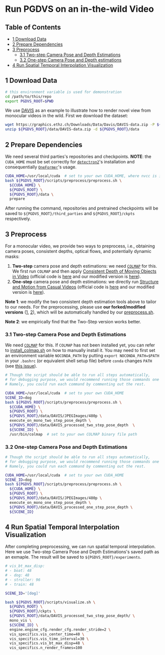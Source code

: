 # Run PGDVS on an in-the-wild Video

## Table of Contents

- [1 Download Data](#1-download-data)
- [2 Prepare Dependencies](#2-prepare-dependencies)
- [3 Preprocess](#3-preprocess)
  - [3.1 Two-step Camera Pose and Depth Estimations](#31-two-step-camera-pose-and-depth-estimations)
  - [3.2 One-step Camera Pose and Depth estimations](#32-one-step-camera-pose-and-depth-estimations)
- [4 Run Spatial Temporal Interpolation Visualization](#4-run-spatial-temporal-interpolation-visualization)

## 1 Download Data

```bash
# this environment variable is used for demonstration
cd /path/to/this/repo
export PGDVS_ROOT=$PWD
```

We use [DAVIS](https://davischallenge.org/) as an example to illustrate how to render novel view from monocular videos in the wild. First we download the dataset:
```bash
wget https://graphics.ethz.ch/Downloads/Data/Davis/DAVIS-data.zip -P ${PGDVS_ROOT}/data
unzip ${PGDVS_ROOT}/data/DAVIS-data.zip -d ${PGDVS_ROOT}/data
```

## 2 Prepare Dependencies

We need several third parties's repositories and checkpoints. **NOTE**: the `CUDA_HOME` must be set correctly for [`detectron2`](https://github.com/facebookresearch/detectron2)'s installation and consequentially [`OneFormer`](https://github.com/SHI-Labs/OneFormer)'s usage.
```bash
CUDA_HOME=/usr/local/cuda  # set to your own CUDA_HOME, where nvcc is installed
bash ${PGDVS_ROOT}/scripts/preprocess/preprocess.sh \
  ${CUDA_HOME} \
  ${PGDVS_ROOT} \
  ${PGDVS_ROOT}/data \
  prepare
```
After running the command, repositories and pretrained checkpoints will be saved to `${PGDVS_ROOT}/third_parties` and `${PGDVS_ROOT}/ckpts` respectively.

## 3 Preprocess

For a monocular video, we provide two ways to preprocess, i.e., obtaining camera poses, consistent depths, optical flows, and potentially dynamic masks: 
1. **Two-step** camera pose and depth estimations: we need [`COLMAP`](https://github.com/colmap/colmap) for this. We first run `COLMAP` and then apply [Consistent Depth of Moving Objects in Video](https://arxiv.org/abs/2108.01166) (official code is [here](https://github.com/google/dynamic-video-depth) and our modified version is [here](https://github.com/Xiaoming-Zhao/dynamic-video-depth)).
2. **One-step** camera pose and depth estimations: we directly run [Structure and Motion from Casual Videos](https://www.ecva.net/papers/eccv_2022/papers_ECCV/papers/136930020.pdf) (official code is [here](https://github.com/ztzhang/casualSAM) and our modified version is [here](https://github.com/Xiaoming-Zhao/casualSAM)).

**Note 1**: we modify the two consistent depth estimation tools above to tailor to our needs. For the preprocessing, please use **our forked/modified versions** ([1](https://github.com/Xiaoming-Zhao/dynamic-video-depth), [2](https://github.com/Xiaoming-Zhao/casualSAM)), which will be automatically handled by our [preprocess.sh](../scripts/preprocess/preprocess.sh).

**Note 2**: we empirically find that the Two-Step version works better.

### 3.1 Two-step Camera Pose and Depth Estimations

We need [`COLMAP`](https://github.com/colmap/colmap) for this. If `COLMAP` has not been installed yet, you can refer to [install_colmap.sh](../scripts/preprocess/install_colmap.sh) on how to manually install it. You may need to first set an environment variable `NOCONDA_PATH` by putting `export NOCONDA_PATH=$PATH` in your `.bashrc` (or equivalent shell setup file) before `conda` changes `PATH` (see [this issue](https://github.com/pism/pism/issues/356)).

```bash
# Though the script should be able to run all steps automatically,
# for debugging purpose, we would recommend running those commands one by one.
# Namely, you could run each command by commenting out the rest.

CUDA_HOME=/usr/local/cuda  # set to your own CUDA_HOME
SCENE_ID=dog
bash ${PGDVS_ROOT}/scripts/preprocess/preprocess.sh \
  ${CUDA_HOME} \
  ${PGDVS_ROOT} \
  ${PGDVS_ROOT}/data/DAVIS/JPEGImages/480p \
  execute_on_mono_two_step_pose_depth \
  ${PGDVS_ROOT}/data/DAVIS_processed_two_step_pose_depth  \
  ${SCENE_ID} \
  /usr/bin/colmap  # set to your own COLMAP binary file path
```

### 3.2 One-step Camera Pose and Depth Estimations

```bash
# Though the script should be able to run all steps automatically,
# for debugging purpose, we would recommend running those commands one by one.
# Namely, you could run each command by commenting out the rest.

CUDA_HOME=/usr/local/cuda  # set to your own CUDA_HOME
SCENE_ID=dog
bash ${PGDVS_ROOT}/scripts/preprocess/preprocess.sh \
  ${CUDA_HOME} \
  ${PGDVS_ROOT} \
  ${PGDVS_ROOT}/data/DAVIS/JPEGImages/480p \
  execute_on_mono_one_step_pose_depth \
  ${PGDVS_ROOT}/data/DAVIS_processed_one_step_pose_depth \
  ${SCENE_ID}
```

## 4 Run Spatial Temporal Interpolation Visualization

After completing preprocessing, we can run spatial temporal interpolation. Here we use Two-step Camera Pose and Depth Estimations's saved path as an exmaple. The result will be saved to `${PGDVS_ROOT}/experiments`.
```bash
# vis_bt_max_disp:
# - boat: 48
# - dog: 48
# - stroller: 96
# - train: 48

SCENE_ID='[dog]'

bash ${PGDVS_ROOT}/scripts/visualize.sh \
  ${PGDVS_ROOT} \
  ${PGDVS_ROOT}/ckpts \
  ${PGDVS_ROOT}/data/DAVIS_processed_two_step_pose_depth/ \
  mono_vis \
  ${SCENE_ID} \
  engine.engine_cfg.render_cfg.render_stride=2 \
  vis_specifics.vis_center_time=40 \
  vis_specifics.vis_time_interval=30 \
  vis_specifics.vis_bt_max_disp=48 \
  vis_specifics.n_render_frames=100
```